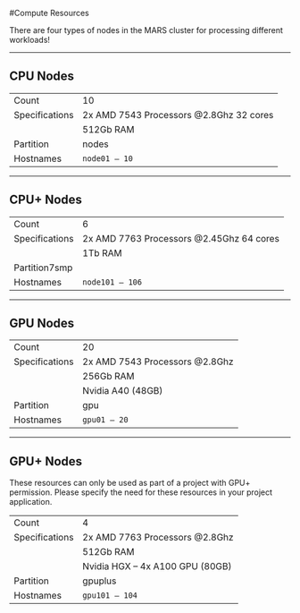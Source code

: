 #Compute Resources

There are four types of nodes in the MARS cluster for processing different workloads!

---

## CPU Nodes

|||
|---|---|
|Count|10|
|Specifications|2x AMD 7543 Processors @2.8Ghz 32 cores|
||512Gb RAM|
|Partition|nodes|
|Hostnames|`node01 – 10`|

---

## CPU+ Nodes

|||
|---|---|
|Count|6|
|Specifications|2x AMD 7763 Processors @2.45Ghz 64 cores|
||1Tb RAM|
|Partition7smp|
|Hostnames|`node101 – 106`|

---

## GPU Nodes
|||
|---|---|
|Count|20|
|Specifications|2x AMD 7543 Processors @2.8Ghz|
||256Gb RAM|
||Nvidia A40 (48GB)|
|Partition|gpu|
|Hostnames|`gpu01 – 20`|

---

## GPU+ Nodes
These resources can only be used as part of a project with GPU+ permission. Please specify the need for these resources in your project application.

|||
|---|---|
|Count|4|
|Specifications|2x AMD 7763 Processors @2.8Ghz|
||512Gb RAM|
||Nvidia HGX – 4x A100 GPU (80GB)|
|Partition|gpuplus|
|Hostnames|`gpu101 – 104`|
